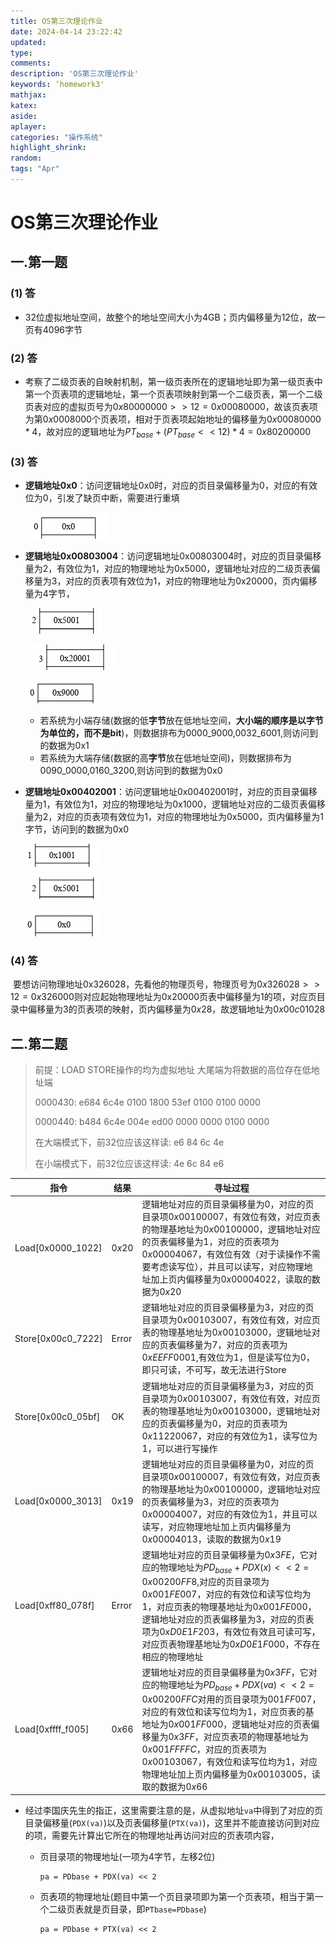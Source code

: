 ```yaml
---
title: OS第三次理论作业
date: 2024-04-14 23:22:42
updated:
type:
comments: 
description: 'OS第三次理论作业'
keywords: ‘homework3'
mathjax:
katex:
aside:
aplayer:
categories: "操作系统"
highlight_shrink:
random:
tags: "Apr"
---
```


# OS第三次理论作业

## 一.第一题

### (1) 答

* 32位虚拟地址空间，故整个的地址空间大小为4GB；页内偏移量为12位，故一页有4096字节

### (2) 答

* 考察了二级页表的自映射机制，第一级页表所在的逻辑地址即为第一级页表中第一个页表项的逻辑地址，第一个页表项映射到第一个二级页表，第一个二级页表对应的虚拟页号为$0x80000000 >> 12 = 0x00080000$，故该页表项为第$0x0008000$个页表项，相对于页表项起始地址的偏移量为$0x00080000 * 4$，故对应的逻辑地址为$PT_{base} + (PT_{base} <<12) *4 = 0x80200000$ 

### (3) 答

* **逻辑地址0x0**：访问逻辑地址0x0时，对应的页目录偏移量为0，对应的有效位为0，引发了缺页中断，需要进行重填

  ![image-20240415102931840](./../img/image-20240415102931840.png)

* **逻辑地址0x00803004**：访问逻辑地址0x00803004时，对应的页目录偏移量为2，有效位为1，对应的物理地址为0x5000，逻辑地址对应的二级页表偏移量为3，对应的页表项有效位为1，对应的物理地址为0x20000，页内偏移量为4字节，

  ![image-20240415104253218](./../img/image-20240415104253218.png)

  ![image-20240415104120733](./../img/image-20240415104120733.png)

  ![image-20240415104609564](./../img/image-20240415104609564.png)

  * 若系统为小端存储(数据的低**字节**放在低地址空间，**大小端的顺序是以字节为单位的，而不是bit**)，则数据排布为0000_9000,0032_6001,则访问到的数据为0x1
  * 若系统为大端存储(数据的高**字节**放在低地址空间)，则数据排布为0090_0000,0160_3200,则访问到的数据为0x0

* **逻辑地址0x00402001**：访问逻辑地址0x00402001时，对应的页目录偏移量为1，有效位为1，对应的物理地址为0x1000，逻辑地址对应的二级页表偏移量为2，对应的页表项有效位为1，对应的物理地址为0x5000，页内偏移量为1字节，访问到的数据为0x0

  ![image-20240415104100600](./../img/image-20240415104100600.png)

  ![image-20240415104501294](./../img/image-20240415104501294.png)

  ![image-20240415104523831](./../img/image-20240415104523831.png)

### (4) 答

​	要想访问物理地址0x326028，先看他的物理页号，物理页号为$0x326028 >> 12 = 0x326000$则对应起始物理地址为0x20000页表中偏移量为1的项，对应页目录中偏移量为3的页表项的映射，页内偏移量为$0x28$，故逻辑地址为$0x00c01028$

## 二.第二题

> 前提：LOAD STORE操作的均为虚拟地址 大尾端为将数据的高位存在低地址端
>
> 0000430: e684 6c4e 0100 1800 53ef 0100 0100 0000
>
> 0000440: b484 6c4e 004e ed00 0000 0000 0100 0000
>
> 在大端模式下，前32位应该这样读: e6 84 6c 4e 
>
> 在小端模式下，前32位应该这样读: 4e 6c 84 e6

| 指令               | 结果   | 寻址过程                                                     |
| ------------------ | ------ | ------------------------------------------------------------ |
| Load[0x0000_1022]  | $0x20$ | 逻辑地址对应的页目录偏移量为0，对应的页目录项$0x00100007$，有效位有效，对应页表的物理基地址为$0x00100000$，逻辑地址对应的页表偏移量为1，对应的页表项为$0x00004067$，有效位有效（对于读操作不需要考虑读写位），并且可以读写，对应物理地址加上页内偏移量为$0x00004022$，读取的数据为$0x20$ |
| Store[0x00c0_7222] | Error  | 逻辑地址对应的页目录偏移量为3，对应的页目录项为$0x00103007$，有效位有效，对应页表的物理基地址为$0x00103000$，逻辑地址对应的页表偏移量为7，对应的页表项为$0xEEFF0001$,有效位为1，但是读写位为0，即只可读，不可写，故无法进行Store |
| Store[0x00c0_05bf] | OK     | 逻辑地址对应的页目录偏移量为3，对应的页目录项为$0x00103007$，有效位有效，对应页表的物理基地址为$0x00103000$，逻辑地址对应的页表偏移量为0，对应的页表项为$0x11220067$，对应的有效位为1，读写位为1，可以进行写操作 |
| Load[0x0000_3013]  | $0x19$ | 逻辑地址对应的页目录偏移量为0，对应的页目录项$0x00100007$，有效位有效，对应页表的物理基地址为$0x00100000$，逻辑地址对应的页表偏移量为3，对应的页表项为$0x00004007$，对应的有效位为1，并且可以读写，对应物理地址加上页内偏移量为$0x00004013$，读取的数据为$0x19$ |
| Load[0xff80_078f]  | Error  | 逻辑地址对应的页目录偏移量为$0x3FE$，它对应的物理地址为$PD_{base} + PDX(x) <<2=0x00200FF8$,对应的页目录项为$0x001FE007$，对应的有效位和读写位均为1，对应页表的物理基地址为$0x001FE000$，逻辑地址对应的页表偏移量为3，对应的页表项为$0xD0E1F203$，有效位有效且可读可写，对应页表物理基地址为$0xD0E1F000$，不存在相应的物理地址 |
| Load[0xffff_f005]  | $0x66$ | 逻辑地址对应的页目录偏移量为$0x3FF$，它对应的物理地址为$PD_{base} + PDX(va) << 2 = 0x00200FFC$对用的页目录项为$001FF007$，对应的有效位和读写位均为1，对应页表的基地址为$0x001FF000$，逻辑地址对应的页表偏移量为$0x3FF$，对应页表项的物理基地址为$0x001FFFFC$，对应的页表项为$0x00103067$，有效位和读写位均为1，对应物理地址加上页内偏移量为$0x00103005$，读取的数据为$0x66$ |

* 经过李国庆先生的指正，这里需要注意的是，从虚拟地址```va```中得到了对应的页目录偏移量(```PDX(va)```)以及页表偏移量(```PTX(va)```)，这里并不能直接访问到对应的项，需要先计算出它所在的物理地址再访问对应的页表项内容，

  * 页目录项的物理地址(一项为4字节，左移2位)
    ```
    pa = PDbase + PDX(va) << 2
    ```

  * 页表项的物理地址(题目中第一个页目录项即为第一个页表项，相当于第一个二级页表就是页目录，即```PTbase=PDbase```)

    ```
    pa = PDbase + PTX(va) << 2
    ```

    

